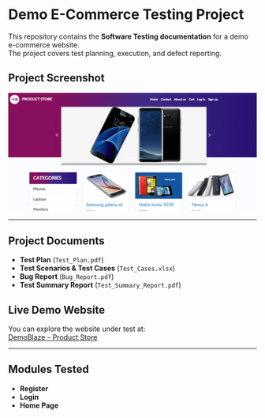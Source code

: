 #  Demo E-Commerce Testing Project

This repository contains the **Software Testing documentation** for a demo e-commerce website.  
The project covers test planning, execution, and defect reporting.

##  Project Screenshot

![Home Page](./Screenshots/Screenshot%202025-08-20%20051940.png)


---

## Project Documents
- **Test Plan** (`Test_Plan.pdf`)
- **Test Scenarios & Test Cases** (`Test_Cases.xlsx`)
- **Bug Report** (`Bug_Report.pdf`)
- **Test Summary Report** (`Test_Summary_Report.pdf`)
 ##  Live Demo Website
You can explore the website under test at:  
[DemoBlaze – Product Store](https://www.demoblaze.com/index.html)  



---

##  Modules Tested
- **Register**
- **Login**
- **Home Page**

